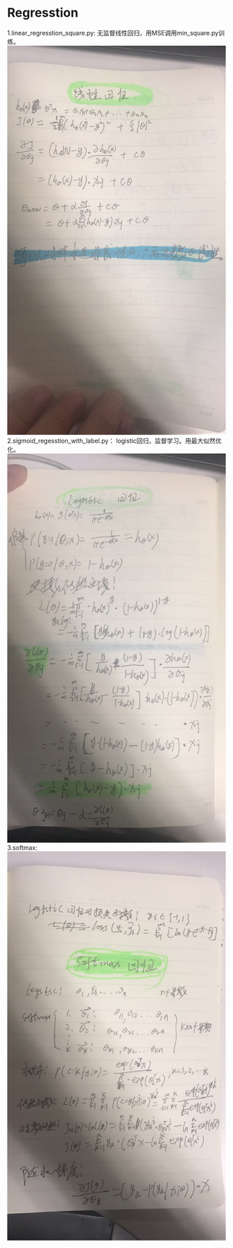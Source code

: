 # Regresstion
1.linear_regresstion_square.py: 
无监督线性回归，用MSE调用min_square.py训练。
![image](https://github.com/caijunyu/Regresstion/blob/master/picture/linear_regresstion.jpg)
2.sigmoid_regesstion_with_label.py：
logistic回归，监督学习。用最大似然优化。
![image](https://github.com/caijunyu/Regresstion/blob/master/picture/logistic_regresstion.jpg)
3.softmax:
![image](https://github.com/caijunyu/Regresstion/blob/master/picture/softmax.jpg)
